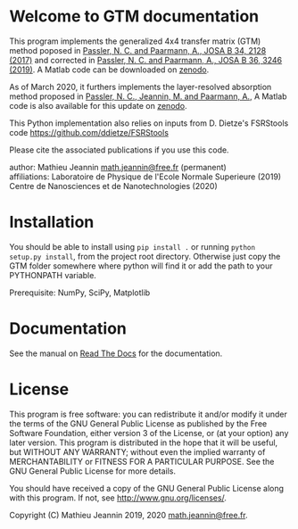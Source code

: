 Welcome to GTM documentation
=====================================


This program implements the generalized 4x4 transfer matrix (GTM) method poposed in 
[Passler, N. C. and Paarmann, A., JOSA B 34, 2128 (2017)](http://doi.org/10.1364/JOSAB.34.002128)
and corrected in [Passler, N. C. and Paarmann, A., JOSA B 36, 3246 (2019)](http://doi.org/10.1364/JOSAB.36.003246). 
A Matlab code can be downloaded on [zenodo](https://doi.org/10.5281/zenodo.601496).

As of March 2020, it furthers implements the layer-resolved absorption method proposed in
[Passler, N. C., Jeannin, M. and Paarmann, A.,](https://arxiv.org/abs/2002.03832)
A Matlab code is also available for this update on [zenodo](https://zenodo.org/record/3648041).

This Python implementation also relies on inputs from D. Dietze's FSRStools code
https://github.com/ddietze/FSRStools

Please cite the associated publications if you use this code. 

author: Mathieu Jeannin <math.jeannin@free.fr> (permanent)  
affiliations: 
    Laboratoire de Physique de l'Ecole Normale Superieure (2019)
    Centre de Nanosciences et de Nanotechnologies (2020)

Installation
============

You should be able to install using `pip install .` or running `python setup.py install`, from the project root directory.
Otherwise just copy the GTM folder somewhere where python will find it or add the path to your PYTHONPATH variable.

Prerequisite: NumPy, SciPy, Matplotlib

Documentation
==============

See the manual on [Read The Docs](https://pygtm.readthedocs.io/en/latest/index.html) for the documentation. 

License
=======

This program is free software: you can redistribute it and/or modify
it under the terms of the GNU General Public License as published by
the Free Software Foundation, either version 3 of the License, or
(at your option) any later version.
This program is distributed in the hope that it will be useful,
but WITHOUT ANY WARRANTY; without even the implied warranty of
MERCHANTABILITY or FITNESS FOR A PARTICULAR PURPOSE.  See the
GNU General Public License for more details.

You should have received a copy of the GNU General Public License
along with this program.  If not, see <http://www.gnu.org/licenses/>.
    
Copyright (C) Mathieu Jeannin 2019, 2020 <math.jeannin@free.fr>.
    
